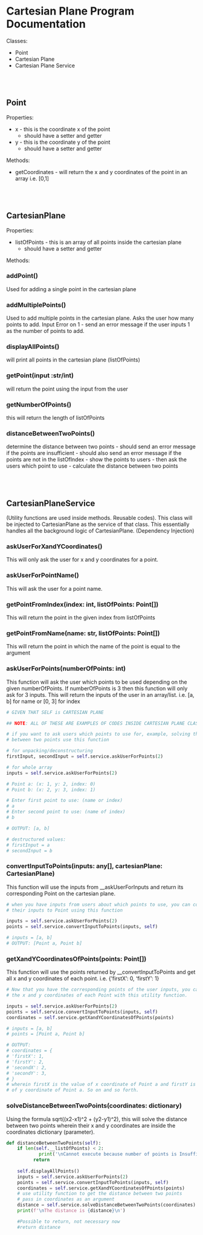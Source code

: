 # Cartesian Plane Program Documentation

Classes:

- Point
- Cartesian Plane
- Cartesian Plane Service

<br>
<br>

## Point

Properties:

- x - this is the coordinate x of the point
    - should have a setter and getter
- y - this is the coordinate y of the point
    - should have a setter and getter

Methods: 

- getCoordinates - will return the x and y coordinates of the point in an array i.e. [0,1]

<br>
<br>

## **CartesianPlane**

Properties:

- listOfPoints - this is an array of all points inside the cartesian plane
    - should have a setter and getter

Methods: 

### addPoint()
Used for adding a single point in the cartesian plane

### addMultiplePoints()
Used to add multiple points in the cartesian plane. Asks the user how many points to add. Input Error on 1 - send an error message if the user inputs 1 as the number of points to add.

### displayAllPoints()
will print all points in the cartesian plane (listOfPoints)

### getPoint(input :str/int)
will return the point using the input from the user

### getNumberOfPoints()
this will return the length of listOfPoints

### distanceBetweenTwoPoints()
determine the distance between two points
    - should send an error message if the points are insufficient
    - should also send an error message if the points are not in the listOfIndex
    - show the points to users
    - then ask the users which point to use
    - calculate the distance between two points
    
<br>
<br>

## CartesianPlaneService
(Utility functions are used inside methods. Reusable codes). This class will be injected to CartesianPlane as the service of that class. 
This essentially handles all the background logic of CartesianPlane. (Dependency Injection)

### askUserForXandYCoordinates()
This will only ask the user for x and y coordinates for a point.

### askUserForPointName()
This will ask the user for a point name.


### getPointFromIndex(index: int, listOfPoints: Point[])
This will return the point in the given index from listOfPoints


### getPointFromName(name: str, listOfPoints: Point[])
This will return the point in which the name of the point is equal to the argument


### askUserForPoints(numberOfPoints: int)
This function will ask the user which points to be used depending on the given numberOfPoints. If numberOfPoints is 3 then this function will only ask for 3 inputs. This will return the inputs of the user in an array/list. i.e. [a, b] for name or [0, 3] for index

```python
# GIVEN THAT SELF is CARTESIAN PLANE

## NOTE: ALL OF THESE ARE EXAMPLES OF CODES INSIDE CARTESIAN PLANE CLASS METHODS ##

# if you want to ask users which points to use for, example, solving the distance
# between two points use this function

# for unpacking/deconstructuring
firstInput, secondInput = self.service.askUserForPoints(2)

# for whole array
inputs = self.service.askUserForPoints(2)

# Point a: (x: 1, y: 2, index: 0)
# Point b: (x: 2, y: 3, index: 1)

# Enter first point to use: (name or index)
# a
# Enter second point to use: (name of index)
# b

# OUTPUT: [a, b]

# destructured values:
# firstInput = a
# secondInput = b
```


### convertInputToPoints(inputs: any[], cartesianPlane: CartesianPlane)
This function will use the inputs from __askUserForInputs and return its corresponding Point on the cartesian plane.

```python
# when you have inputs from users about which points to use, you can convert
# their inputs to Point using this function

inputs = self.service.askUserForPoints(2)
points = self.service.convertInputToPoints(inputs, self)

# inputs = [a, b]
# OUTPUT: [Point a, Point b]
```


### getXandYCoordinatesOfPoints(points: Point[])
This function will use the points returned by __convertInputToPoints and get all x and y coordinates of each point. i.e. {’firstX’: 0, ‘firstY’: 1}

```python
# Now that you have the corresponding points of the user inputs, you can get 
# the x and y coordinates of each Point with this utility function.

inputs = self.service.askUserForPoints(2)
points = self.service.convertInputToPoints(inputs, self)
coordinates = self.service.getXandYCoordinatesOfPoints(points)

# inputs = [a, b]
# points = [Point a, Point b]

# OUTPUT:
# coordinates = {
# 'firstX': 1,
# 'firstY': 2,
# 'secondX': 2,
# 'secondY': 3,
# }
# wherein firstX is the value of x coordinate of Point a and firstY is the value
# of y coordinate of Point a. So on and so forth.
```


### solveDistanceBetweenTwoPoints(coordinates: dictionary)
Using the formula sqrt((x2-x1)^2 + (y2-y1)^2), this will solve the distance between two points wherein their x and y coordinates are inside the coordinates dictionary (parameter).

```python
def distanceBetweenTwoPoints(self):
	if len(self.__listOfPoints) < 2:
			print('\nCannot execute because number of points is Insufficient\n')
		  return
	
	self.displayAllPoints()
	inputs = self.service.askUserForPoints(2)
	points = self.service.convertInputToPoints(inputs, self)
	coordinates = self.service.getXandYCoordinatesOfPoints(points)
	# use utility function to get the distance between two points 
	# pass in coordinates as an argument
	distance = self.service.solveDistanceBetweenTwoPoints(coordinates)
	print(f'\nThe distance is {distance}\n')

	#Possible to return, not necessary now
	#return distance
```

